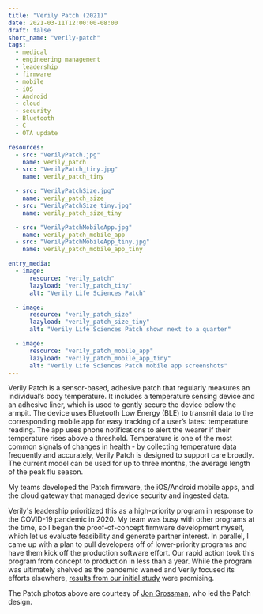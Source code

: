 ```yaml
---
title: "Verily Patch (2021)"
date: 2021-03-11T12:00:00-08:00
draft: false
short_name: "verily-patch"
tags:
  - medical
  - engineering management
  - leadership
  - firmware
  - mobile
  - iOS
  - Android
  - cloud
  - security
  - Bluetooth
  - C
  - OTA update

resources:
  - src: "VerilyPatch.jpg"
    name: verily_patch
  - src: "VerilyPatch_tiny.jpg"
    name: verily_patch_tiny

  - src: "VerilyPatchSize.jpg"
    name: verily_patch_size
  - src: "VerilyPatchSize_tiny.jpg"
    name: verily_patch_size_tiny

  - src: "VerilyPatchMobileApp.jpg"
    name: verily_patch_mobile_app
  - src: "VerilyPatchMobileApp_tiny.jpg"
    name: verily_patch_mobile_app_tiny

entry_media:
  - image:
      resource: "verily_patch"
      lazyload: "verily_patch_tiny"
      alt: "Verily Life Sciences Patch"

  - image:
      resource: "verily_patch_size"
      lazyload: "verily_patch_size_tiny"
      alt: "Verily Life Sciences Patch shown next to a quarter"

  - image:
      resource: "verily_patch_mobile_app"
      lazyload: "verily_patch_mobile_app_tiny"
      alt: "Verily Life Sciences Patch mobile app screenshots"
---
```

Verily Patch is a sensor-based, adhesive patch that regularly measures an individual’s body temperature. It includes a temperature sensing device and an adhesive liner, which is used to gently secure the device below the armpit. The device uses Bluetooth Low Energy (BLE) to transmit data to the corresponding mobile app for easy tracking of a user’s latest temperature reading. The app uses phone notifications to alert the wearer if their temperature rises above a threshold. Temperature is one of the most common signals of changes in health - by collecting temperature data frequently and accurately, Verily Patch is designed to support care broadly. The current model can be used for up to three months, the average length of the peak flu season.

My teams developed the Patch firmware, the iOS/Android mobile apps, and the cloud gateway that managed device security and ingested data.

Verily's leadership prioritized this as a high-priority program in response to the COVID-19 pandemic in 2020. My team was busy with other programs at the time, so I began the proof-of-concept firmware development myself, which let us evaluate feasibility and generate partner interest. In parallel, I came up with a plan to pull developers off of lower-priority programs and have them kick off the production software effort. Our rapid action took this program from concept to production in less than a year. While the program was ultimately shelved as the pandemic waned and Verily focused its efforts elsewhere, [results from our initial study](https://school.wakehealth.edu/research/institutes-and-centers/center-for-healthcare-innovation/research/verily-patch) were promising.

The Patch photos above are courtesy of [Jon Grossman](http://www.jongrossman.com/patch), who led the Patch design.
